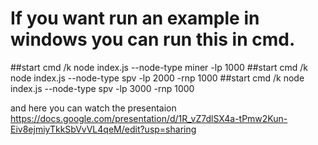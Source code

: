 # If you want run an example in windows you can run this in cmd.

##start cmd /k node index.js --node-type miner -lp 1000 
##start cmd /k node index.js --node-type spv -lp 2000 -rnp 1000
##start cmd /k node index.js --node-type spv -lp 3000 -rnp 1000

and here you can watch the presentaion
https://docs.google.com/presentation/d/1R_vZ7dlSX4a-tPmw2Kun-Eiv8ejmiyTkkSbVvVL4qeM/edit?usp=sharing